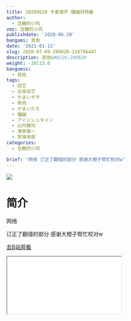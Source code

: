 ```yaml
---
title: 20200620 卡麦嘎齐 镰鼬冠特番
author:
  - 含糖的小鸡
zmz: 含糖的小鸡
publishdate: '2020-06-20'
bangumi: 其他
date: '2021-01-13'
slug: 2020-07-09-200620-328786447
description: 其他&#8226;200620
weight: -10113.0
bangumis:
  - 其他
tags:
  - 综艺
  - 日本综艺
  - かまいガチ
  - 熟肉
  - かまいたち
  - 镰鼬
  - アインシュタイン
  - 山内健司
  - 濱家隆一
  - 笑神本部
categories:
  - 含糖的小鸡

brief: "网络 订正了翻错的部分 感谢大橙子帮忙校对w"
---
```

![](https://raw.githubusercontent.com/tcgriffith/owaraisite/master/static/tmpimg/28d3f4b779417de23b079d67df6771fb5b13e872.jpg.480.jpg)
# 简介  
网络

订正了翻错的部分 感谢大橙子帮忙校对w  

[去B站观看](https://www.bilibili.com/video/av328786447/)
<div class ="resp-container"><iframe class="testiframe" src="//player.bilibili.com/player.html?aid=328786447"", scrolling="no", allowfullscreen="true" > </iframe></div> 

